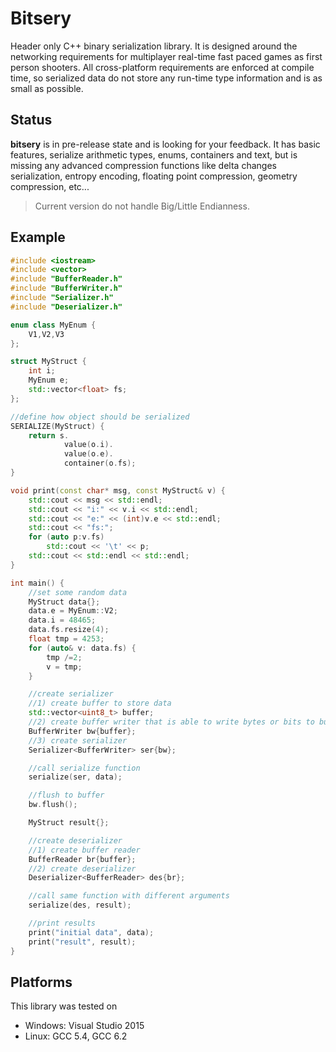 # Bitsery

Header only C++ binary serialization library.
It is designed around the networking requirements for multiplayer real-time fast paced games as first person shooters.
All cross-platform requirements are enforced at compile time, so serialized data do not store any run-time type information and is as small as possible.

## Status

**bitsery** is in pre-release state and is looking for your feedback. 
It has basic features, serialize arithmetic types, enums, containers and text, but is missing any advanced compression functions like delta changes serialization, entropy encoding, floating point compression, geometry compression, etc...
> Current version do not handle Big/Little Endianness.

## Example
```cpp
#include <iostream>
#include <vector>
#include "BufferReader.h"
#include "BufferWriter.h"
#include "Serializer.h"
#include "Deserializer.h"

enum class MyEnum {
    V1,V2,V3
};

struct MyStruct {
    int i;
    MyEnum e;
    std::vector<float> fs;
};

//define how object should be serialized
SERIALIZE(MyStruct) {
    return s.
            value(o.i).
            value(o.e).
            container(o.fs);
}

void print(const char* msg, const MyStruct& v) {
    std::cout << msg << std::endl;
    std::cout << "i:" << v.i << std::endl;
    std::cout << "e:" << (int)v.e << std::endl;
    std::cout << "fs:";
    for (auto p:v.fs)
        std::cout << '\t' << p;
    std::cout << std::endl << std::endl;
}

int main() {
    //set some random data
    MyStruct data{};
    data.e = MyEnum::V2;
    data.i = 48465;
    data.fs.resize(4);
    float tmp = 4253;
    for (auto& v: data.fs) {
        tmp /=2;
        v = tmp;
    }

    //create serializer
    //1) create buffer to store data
    std::vector<uint8_t> buffer;
    //2) create buffer writer that is able to write bytes or bits to buffer
    BufferWriter bw{buffer};
    //3) create serializer
    Serializer<BufferWriter> ser{bw};

    //call serialize function
    serialize(ser, data);

    //flush to buffer
    bw.flush();

    MyStruct result{};

    //create deserializer
    //1) create buffer reader
    BufferReader br{buffer};
    //2) create deserializer
    Deserializer<BufferReader> des{br};

    //call same function with different arguments
    serialize(des, result);

    //print results
    print("initial data", data);
    print("result", result);
}
```

## Platforms

This library was tested on
* Windows: Visual Studio 2015
* Linux: GCC 5.4, GCC 6.2

